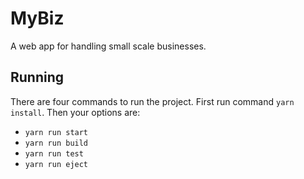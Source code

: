 # MyBiz

A web app for handling small scale businesses.

## Running
There are four commands to run the project. First run command `yarn install`. Then your options are:
  - `yarn run start`
  - `yarn run build`
  - `yarn run test`
  - `yarn run eject`
